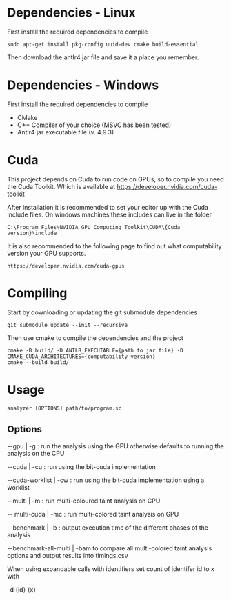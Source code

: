 # Dependencies - Linux
First install the required dependencies to compile

    sudo apt-get install pkg-config uuid-dev cmake build-essential

Then download the antlr4 jar file and save it a place you remember.

# Dependencies - Windows
First install the required dependencies to compile

- CMake
- C++ Compiler of your choice (MSVC has been tested)
- Antlr4 jar executable file (v. 4.9.3)


# Cuda
This project depends on Cuda to run code on GPUs, so to compile you need the Cuda Toolkit.
Which is available at https://developer.nvidia.com/cuda-toolkit

After installation it is recommended to set your editor up with the Cuda include files. On windows machines these includes can live in the folder

`C:\Program Files\NVIDIA GPU Computing Toolkit\CUDA\{Cuda version}\include`

It is also recommended to the following page to find out what computability version your GPU supports.

`https://developer.nvidia.com/cuda-gpus`

# Compiling

Start by downloading or updating the git submodule dependencies

    git submodule update --init --recursive

Then use cmake to compile the dependencies and the project

    cmake -B build/ -D ANTLR_EXECUTABLE={path to jar file} -D CMAKE_CUDA_ARCHITECTURES={computability version}
    cmake --build build/


# Usage

    analyzer [OPTIONS] path/to/program.sc

## Options
--gpu | -g : run the analysis using the GPU otherwise defaults to running the analysis on the CPU

--cuda | -cu : run using the bit-cuda implementation

--cuda-worklist | -cw : run using the bit-cuda implementation using a worklist

--multi | -m : run multi-coloured taint analysis on CPU

-- multi-cuda | -mc : run multi-colored taint analysis on GPU

--benchmark | -b : output execution time of the different phases of the analysis

--benchmark-all-multi | -bam to compare all multi-colored taint analysis options and output results into timings.csv

When using expandable calls with identifiers set count of identifer id to x with

-d {id} {x}